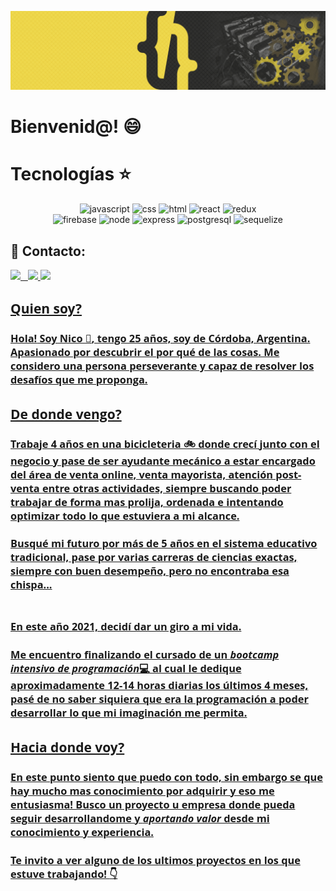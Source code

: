 ![Nico Constantin , Full Stack Developer](https://github.com/NicoConstantin/NicoConstantin/blob/master/Assets/header.gif)

# Bienvenid@! :smile: 


# Tecnologías :star:
<div align="center">
<img  class=img width=10% alt=javascript src=https://i.ibb.co/vxZcqxs/Dise-o-sin-t-tulo-9.png />
<img  class=img width=10% alt=css src=https://i.ibb.co/7khWBK8/Dise-o-sin-t-tulo-8.png />
<img  class=img width=10% alt=html src=https://i.ibb.co/B2CJCXx/Dise-o-sin-t-tulo-4.png />
<img  class=img width=10% alt=react src=https://i.ibb.co/gyYwYcY/Dise-o-sin-t-tulo-2.png />
<img  class=img width=10% alt=redux src=https://i.ibb.co/8NJnYHX/Dise-o-sin-t-tulo-7.png />
</div>
<div  align="center">
<img  class=img width=10% alt=firebase src=https://i.ibb.co/DpY24j2/Dise-o-sin-t-tulo-1.png />
<img  class=img width=10% alt=node src=https://i.ibb.co/9Wxdzmf/Dise-o-sin-t-tulo-6.png />
<img  class=img width=10% alt=express src=https://i.ibb.co/Lg8mKWG/Dise-o-sin-t-tulo-10.png />
<img  class=img width=10% alt=postgresql src=https://i.ibb.co/PMg8Btn/Dise-o-sin-t-tulo-3.png />
<img  class=img width=10% alt=sequelize src=https://i.ibb.co/NY9Qn2Q/Dise-o-sin-t-tulo-5.png />
</div>

## :paperclip: Contacto:
<span >
<a href="https://www.linkedin.com/in/nico-constantin/" ><img width="4.5%" src="https://i.ibb.co/gFzThH7/Dise-o-sin-t-tulo-15.png"> &nbsp;
<a href="mailto:nicoconstantin11@gmail.com" ><img width="5%" src="https://i.ibb.co/CVx0ykg/Dise-o-sin-t-tulo-17.png">
<a href="https://i.ibb.co/pQQDS2m/Nicolas-Constantin-CV-Full-Stack-Developer.jpg" ><img width="5%" src="https://i.ibb.co/RScrMCW/Dise-o-sin-t-tulo-13.png">
</span>

<div style="font-family: 'Open Sans'">

## Quien soy?
### **Hola!** Soy Nico :wave:, tengo 25 años, soy de Córdoba, Argentina. Apasionado por descubrir el por qué de las cosas. Me considero una persona perseverante y capaz de resolver los desafíos que me proponga.

## De donde vengo?
### Trabaje 4 años en una bicicleteria :bike: donde crecí junto con el negocio y pase de ser ayudante mecánico a estar encargado del área de venta online, venta mayorista, atención post-venta entre otras actividades, siempre buscando poder trabajar de forma mas prolija, ordenada e intentando optimizar todo lo que estuviera a mi alcance.<br>
### Busqué mi futuro por más de 5 años en el sistema educativo tradicional, pase por varias carreras de ciencias exactas, siempre con buen desempeño, pero no encontraba esa chispa...<br><br>
### En este año 2021, decidí dar un giro a mi vida.<br>
### Me encuentro finalizando el cursado de un ***bootcamp intensivo de programación***:computer: al cual le dedique aproximadamente 12-14 horas diarias los últimos 4 meses, pasé de no saber siquiera que era la programación a poder desarrollar lo que mi imaginación me permita.

## Hacia donde voy?
### En este punto siento que puedo con todo, sin embargo se que hay mucho mas conocimiento por adquirir y eso me entusiasma! Busco un proyecto u empresa donde pueda seguir desarrollandome y *aportando valor* desde mi conocimiento y experiencia.<br>
### Te invito a ver alguno de los ultimos proyectos en los que estuve trabajando!  :point_down:

</div>